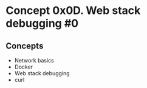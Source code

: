 # Concept 0x0D. Web stack debugging #0

## Concepts

- Network basics
- Docker
- Web stack debugging
- curl


